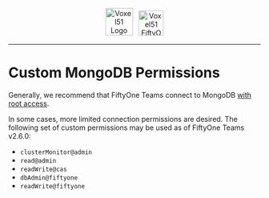 <!-- markdownlint-disable no-inline-html line-length -->
<!-- markdownlint-disable-next-line first-line-heading -->
<div align="center">
<p align="center">

<img alt="Voxel51 Logo" src="https://user-images.githubusercontent.com/25985824/106288517-2422e000-6216-11eb-871d-26ad2e7b1e59.png" height="55px"> &nbsp;
<img alt="Voxel51 FiftyOne" src="https://user-images.githubusercontent.com/25985824/106288518-24bb7680-6216-11eb-8f10-60052c519586.png" height="50px">

</p>
</div>
<!-- markdownlint-enable no-inline-html line-length -->

---

# Custom MongoDB Permissions

Generally, we recommend that FiftyOne Teams connect to MongoDB [with root access][1].

[1]: https://docs.voxel51.com/user_guide/config.html?highlight=mongodb%20uri#configuring-a-mongodb-connection

In some cases, more limited connection permissions are desired. The following
set of custom permissions may be used as of FiftyOne Teams v2.6.0:

* `clusterMonitor@admin`
* `read@admin`
* `readWrite@cas`
* `dbAdmin@fiftyone`
* `readWrite@fiftyone`
